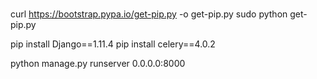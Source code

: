 

### 

curl https://bootstrap.pypa.io/get-pip.py -o get-pip.py
sudo python get-pip.py

pip install Django==1.11.4
pip install celery==4.0.2


python manage.py runserver 0.0.0.0:8000